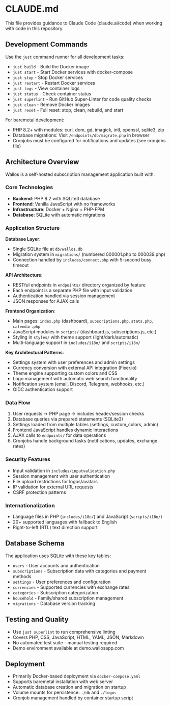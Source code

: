 # CLAUDE.md

This file provides guidance to Claude Code (claude.ai/code) when working with code in this repository.

## Development Commands

Use the `just` command runner for all development tasks:

- `just build` - Build the Docker image
- `just start` - Start Docker services with docker-compose
- `just stop` - Stop Docker services
- `just restart` - Restart Docker services
- `just logs` - View container logs
- `just status` - Check container status
- `just superlint` - Run GitHub Super-Linter for code quality checks
- `just clean` - Remove Docker images
- `just reset` - Full reset: stop, clean, rebuild, and start

For baremetal development:
- PHP 8.2+ with modules: curl, dom, gd, imagick, intl, openssl, sqlite3, zip
- Database migrations: Visit `/endpoints/db/migrate.php` in browser
- Cronjobs must be configured for notifications and updates (see cronjobs file)

## Architecture Overview

Wallos is a self-hosted subscription management application built with:

### Core Technologies
- **Backend**: PHP 8.2 with SQLite3 database
- **Frontend**: Vanilla JavaScript with no frameworks
- **Infrastructure**: Docker + Nginx + PHP-FPM
- **Database**: SQLite with automatic migrations

### Application Structure

**Database Layer**:
- Single SQLite file at `db/wallos.db`
- Migration system in `migrations/` (numbered 000001.php to 000039.php)
- Connection handled by `includes/connect.php` with 5-second busy timeout

**API Architecture**:
- RESTful endpoints in `endpoints/` directory organized by feature
- Each endpoint is a separate PHP file with input validation
- Authentication handled via session management
- JSON responses for AJAX calls

**Frontend Organization**:
- Main pages: `index.php` (dashboard), `subscriptions.php`, `stats.php`, `calendar.php`
- JavaScript modules in `scripts/` (dashboard.js, subscriptions.js, etc.)
- Styling in `styles/` with theme support (light/dark/automatic)
- Multi-language support in `includes/i18n/` and `scripts/i18n/`

**Key Architectural Patterns**:
- Settings system with user preferences and admin settings
- Currency conversion with external API integration (Fixer.io)
- Theme engine supporting custom colors and CSS
- Logo management with automatic web search functionality
- Notification system (email, Discord, Telegram, webhooks, etc.)
- OIDC authentication support

### Data Flow
1. User requests → PHP page → includes header/session checks
2. Database queries via prepared statements (SQLite3)
3. Settings loaded from multiple tables (settings, custom_colors, admin)
4. Frontend JavaScript handles dynamic interactions
5. AJAX calls to `endpoints/` for data operations
6. Cronjobs handle background tasks (notifications, updates, exchange rates)

### Security Features
- Input validation in `includes/inputvalidation.php`
- Session management with user authentication
- File upload restrictions for logos/avatars
- IP validation for external URL requests
- CSRF protection patterns

### Internationalization
- Language files in PHP (`includes/i18n/`) and JavaScript (`scripts/i18n/`)
- 20+ supported languages with fallback to English
- Right-to-left (RTL) text direction support

## Database Schema
The application uses SQLite with these key tables:
- `users` - User accounts and authentication
- `subscriptions` - Subscription data with categories and payment methods
- `settings` - User preferences and configuration
- `currencies` - Supported currencies with exchange rates
- `categories` - Subscription categorization
- `household` - Family/shared subscription management
- `migrations` - Database version tracking

## Testing and Quality
- Use `just superlint` to run comprehensive linting
- Covers PHP, CSS, JavaScript, HTML, YAML, JSON, Markdown
- No automated test suite - manual testing required
- Demo environment available at demo.wallosapp.com

## Deployment
- Primarily Docker-based deployment via `docker-compose.yaml`
- Supports baremetal installation with web server
- Automatic database creation and migration on startup
- Volume mounts for persistence: `./db` and `./logos`
- Cronjob management handled by container startup script